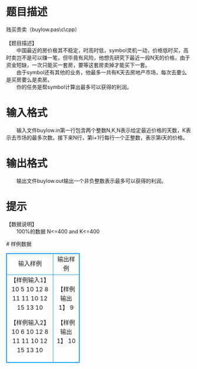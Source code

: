 # 

 
 # 题目描述 
<p>
贱买贵卖（buylow.pas\c\cpp） <br><br>【题目描述】<br>　　中国最近的房价极其不稳定，时高时低，symbol灵机一动，价格低时买，高时卖岂不是可以赚一笔，但毕竟有风险，他想先研究下最近一段N天的价格，由于资金短缺，一次只能买一套房，要等这套房卖掉才能买下一套。<br>　　由于symbol还有其他的业务，他最多一共有K天去房地产市场，每次去要么是买房要么是卖房。<br>　　你的任务是帮symbol计算出最多可以获得的利润。<br></p> 

 
 # 输入格式 
<p>
　　输入文件buylow.in第一行包含两个整数N,K,N表示给定最近价格的天数，K表示去市场的最多次数。接下来N行，第i+1行每行一个正整数，表示第i天的价格。</p> 

 
 # 输出格式 
<p>
　　输出文件buylow.out输出一个非负整数表示最多可以获得的利润。</p> 

 
 # 提示 
<p>
【数据说明】<br>　　100%的数据 N<=400 and K<=400<br></p> 
# 样例数据
<style>
        table,table tr th, table tr td { border:1px solid #0094ff; }
        table { width: 200px; min-height: 25px; line-height: 25px; text-align: center; border-collapse: collapse;}   
    </style>
<table>
	<tr>
		<td>输入样例</td>
		<td>输出样例</td>
	</tr>
<tr><td>【样例输入1】
10 5
10
12
8
11
11
10
12
15
13
10

【样例输入2】
10 6
10
12
8
11 
11
10
12
15
13
10
</td><td>【样例输出1】
9

【样例输出1】
10</td></tr></table>
